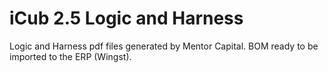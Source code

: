 # iCub 2.5 Logic and Harness
Logic and Harness pdf files generated by Mentor Capital.
BOM ready to be imported to the ERP (Wingst).  
